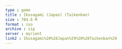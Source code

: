 ```yaml
---
type : game
title : Ikusagami (Japan) (Taikenban)
size : 784.6 M
format : iso
archive : zip
server : myrient
link2 : Ikusagami%20%28Japan%29%20%28Taikenban%29
---
```


